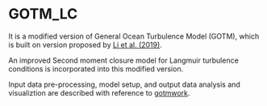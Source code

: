 # GOTM_LC

It is a modified version of General Ocean Turbulence Model (GOTM), which is built on version proposed by [Li et al. (2019)](https://doi.org/10.1029/2019MS001810).

An improved Second moment closure model for Langmuir turbulence conditions is incorporated into this modified version.

Input data pre-processing, model setup, and output data analysis and visualiztion are described with reference to [gotmwork](https://github.com/qingli411/gotmwork).
